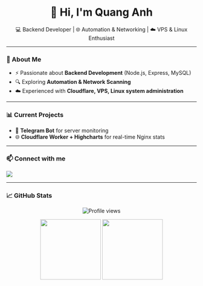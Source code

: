 <h1 align="center">👋 Hi, I'm Quang Anh</h1>

<p align="center">
💻 Backend Developer | 🌐 Automation & Networking | ☁️ VPS & Linux Enthusiast
</p>

---

### 🚀 About Me
- ⚡ Passionate about **Backend Development** (Node.js, Express, MySQL)  
- 🔍 Exploring **Automation & Network Scanning**  
- ☁️ Experienced with **Cloudflare, VPS, Linux system administration**  

---

### 📊 Current Projects
- 🐧 **Telegram Bot** for server monitoring  
- 🌐 **Cloudflare Worker + Highcharts** for real-time Nginx stats  

---

### 📫 Connect with me
<p align="left">
  <a href="https://t.me/quangganh" target="_blank">
    <img src="https://img.shields.io/badge/Telegram-2CA5E0?style=for-the-badge&logo=telegram&logoColor=white"/>
  </a>
</p>

---

### 📈 GitHub Stats
<p align="center">
  <img src="https://komarev.com/ghpvc/?username=quangg-anh&color=blue" alt="Profile views"/>
</p>

<p align="center">
  <img src="https://github-readme-stats.vercel.app/api?username=quangg-anh&show_icons=true&theme=radical](http://github-profile-summary-cards.vercel.app/api/cards/profile-details?username=quangg-anh&theme=darcula" height="160px"/>
  <img src="https://github-readme-stats.vercel.app/api/top-langs/?username=quangg-anh&layout=compact&theme=radical](http://github-profile-summary-cards.vercel.app/api/cards/repos-per-language?username=quangg-anh&theme=darcula" height="160px" />
</p>
